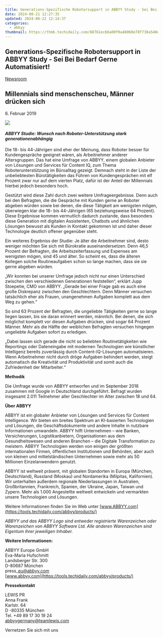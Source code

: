 ```yaml
---
title: Generations-Spezifische Robotersupport in ABBYY Study - Sei Bei Bedarf Gerne Automatisiert!
date: 2024-08-21 12:27:35
updated: 2024-08-22 12:14:37
categories:
  - abbyy
thumbnail: https://thmb.techidaily.com/88761ec66a00f0a48060e78f738a540e311f0a473b14b1614804e43117d93320.jpg
---
```


## Generations-Spezifische Robotersupport in ABBYY Study - Sei Bei Bedarf Gerne Automatisiert!

[Newsroom](https://tools.techidaily.com/abbyy/products/)

## Millennials sind menschenscheu, Männer drücken sich

6\. Februar 2019

![](https://content.abbyy.com/-/media/project/abbyy/abbyy/branchtemplates/shutterstock_1272462163_1296-x-729.jpg?h=729&iar=0&w=1296)

#### _ABBYY Studie: Wunsch nach Roboter-Unterstützung stark generationenabhängig_ 

Die 18- bis 44-Jährigen sind eher der Meinung, dass Roboter besser für Kundengespräche geeignet wären, als Arbeitnehmer anderer Altersgruppen. Das hat eine Umfrage von ABBYY, einem globalen Anbieter von Lösungen und Services für Content IQ, zum Thema Roboterunterstützung im Büroalltag gezeigt. Demnach steht in der Liste der unbeliebtesten Bürotätigkeiten das Führen von Kundengesprächen mit elf Prozent zwar nur auf dem vierten Platz, dafür ist der Anteil der Millennials hierbei jedoch besonders hoch.

Gestützt wird diese Zahl durch zwei weitere Umfrageergebnisse. Denn auch bei den Befragten, die die Gespräche mit Kunden gerne an Roboter abgeben würden sowie bei denen, die diese Tätigkeit am wenigsten mögen, überwiegen klar die 18- bis 44-Jährigen (65 beziehungsweise 64 Prozent). Diese Ergebnisse kommen vermutlich dadurch zustande, dass besonders diese Generation mit digitalen Assistenten, Chatbots und ähnlichen Lösungen bewusst als Kunden in Kontakt gekommen ist und daher dieser Technologie deutlich offener gegenüber steht.

Ein weiteres Ergebniss der Studie: Je älter die Arbeitnehmer sind, desto weniger möchten Sie sich mit Bürokratie auseinandersetzen. Denn 46,5 Prozent der Befragten, die Arbeitszeiterfassung und Expenses am wenigsten mögen, sind 45 und älter. So scheint es, dass die älteren Kollegen solche Routineaufgaben schon so lange machen, dass sie sie gerne abgeben würden.

„Wir konnten bei unserer Umfrage jedoch nicht nur einen Unterschied zwischen den verschiedenen Generationen feststellen“, erklärt Jupp Stoepetie, CMO von ABBYY. „Gerade bei einer Frage gab es auch eine große Diskrepanz zwischen den Geschlechtern. Denn Männer versuchen tatsächlich eher als Frauen, unangenehmen Aufgaben komplett aus dem Weg zu gehen.“

So sind 63 Prozent der Befragten, die ungeliebte Tätigkeiten gerne so lange liegen lassen, bis sie daran erinnert werden, männlich. Bei denen, die sich möglichst komplett vor diesen Aufgaben drücken, sind sogar 64 Prozent Männer. Mehr als die Hälfte der weiblichen Befragten versuchen hingegen ungeliebte Aufgaben sofort zu erledigen.

„Dabei lassen sich gerade die nicht so beliebten Routinetätigkeiten wie Reportings oder Dateneingabe mit modernen Technologien wie künstlicher Intelligenz bereits zuverlässig durch Content-IQ-Lösungen automatisieren. Wenn Arbeitnehmer nicht durch dröge Aufgaben behindert werden, steigt automatisch die Kreativität und Produktivität und somit auch die Zufriedenheit der Mitarbeiter.“

**Methodik**

Die Umfrage wurde von ABBYY entworfen und im September 2018 zusammen mit Google in Deutschland durchgeführt. Befragt wurden insgesamt 2.011 Teilnehmer aller Geschlechter im Alter zwischen 18 und 64.

**Über ABBYY**

ABBYY ist ein globaler Anbieter von Lösungen und Services für Content Intelligence. Wir bieten ein breites Spektrum an KI-basierten Technologien und Lösungen, die Geschäftsdokumente und andere Inhalte in nutzbare Informationen umwandeln. ABBYY hilft Unternehmen – wie Banken, Versicherungen, Logistikanbietern, Organisationen aus dem Gesundheitswesen und anderen Branchen – die Digitale Transformation zu meistern. ABBYY Technologien werden von einigen der größten internationalen Firmen, öffentlichen Institutionen und Behörden, aber auch von kleinen und mittelständischen Unternehmen sowie mehr als 50 Millionen Einzelanwendern genutzt.

ABBYY ist weltweit präsent, mit globalen Standorten in Europa (München, Deutschland), Russland (Moskau) und Nordamerika (Milpitas, Kalifornien). Wir unterhalten außerdem regionale Niederlassungen in Australien, Großbritannien, Frankreich, Spanien, der Ukraine, Japan, Taiwan und Zypern. Mehr als 1.000 Angestellte weltweit entwickeln und vermarkten unsere Technologien und Lösungen.

Weitere Informationen finden Sie im Web unter [www.ABBYY.com](https://tools.techidaily.com/abbyy/products/)

_ABBYY und das ABBYY Logo sind entweder registrierte Warenzeichen oder Warenzeichen von ABBYY Software Ltd. Alle anderen Warenzeichen sind Eigentum ihrer jeweiligen Inhaber._

  
**Weitere Informationen:**

ABBYY Europe GmbH  
Eva-Maria Hufschmitt  
Landsberger Str. 300  
D-80687 München  
press\_eu@abbyy.com  
[www.abbyy.com](https://tools.techidaily.com/abbyy/products/)

**Pressekontakt**

LEWIS PR  
Anna Frank  
Karlstr. 64  
D -80335 München  
Tel. +49 89 17 30 19 24  
[abbyygermany@teamlewis.com](https://tools.techidaily.com/abbyy/products/)

  
Vernetzen Sie sich mit uns

<ins class="adsbygoogle"
     style="display:block"
     data-ad-format="autorelaxed"
     data-ad-client="ca-pub-7571918770474297"
     data-ad-slot="1223367746"></ins>



<ins class="adsbygoogle"
     style="display:block"
     data-ad-client="ca-pub-7571918770474297"
     data-ad-slot="8358498916"
     data-ad-format="auto"
     data-full-width-responsive="true"></ins>
